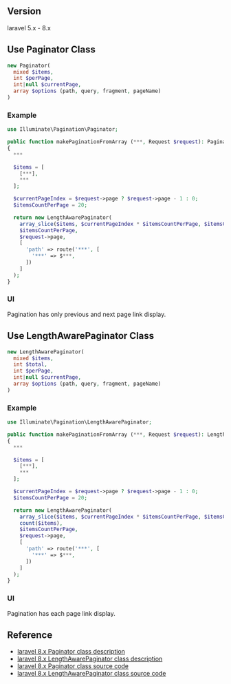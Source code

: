 ## Version
laravel 5.x - 8.x

## Use Paginator Class
```php
new Paginator(
  mixed $items,
  int $perPage,
  int|null $currentPage,
  array $options (path, query, fragment, pageName)
)
```

### Example
```php
use Illuminate\Pagination\Paginator;

public function makePaginationFromArray (***, Request $request): Paginator
{
  ***

  $items = [
    [***],
    ***
  ];

  $currentPageIndex = $request->page ? $request->page - 1 : 0;
  $itemsCountPerPage = 20;

  return new LengthAwarePaginator(
    array_slice($items, $currentPageIndex * $itemsCountPerPage, $itemsCountPerPage),
    $itemsCountPerPage,
    $request->page,
    [
      'path' => route('***', [
        '***' => $***,
      ])
    ]
  );
}
```

### UI
Pagination has only previous and next page link display.


## Use LengthAwarePaginator Class
```php
new LengthAwarePaginator(
  mixed $items,
  int $total,
  int $perPage,
  int|null $currentPage,
  array $options (path, query, fragment, pageName)
)
```

### Example
```php
use Illuminate\Pagination\LengthAwarePaginator;

public function makePaginationFromArray (***, Request $request): LengthAwarePaginator
{
  ***

  $items = [
    [***],
    ***
  ];

  $currentPageIndex = $request->page ? $request->page - 1 : 0;
  $itemsCountPerPage = 20;

  return new LengthAwarePaginator(
    array_slice($items, $currentPageIndex * $itemsCountPerPage, $itemsCountPerPage),
    count($items),
    $itemsCountPerPage,
    $request->page,
    [
      'path' => route('***', [
        '***' => $***,
      ])
    ]
  );
}
```

### UI
Pagination has each page link display.

## Reference
- [laravel 8.x Paginator class description](https://laravel.com/api/8.x/Illuminate/Pagination/Paginator.html)
- [laravel 8.x LengthAwarePaginator class description](https://laravel.com/api/8.x/Illuminate/Pagination/LengthAwarePaginator.html)
- [laravel 8.x Paginator class source code](https://github.com/laravel/framework/blob/8.x/src/Illuminate/Pagination/Paginator.php)
- [laravel 8.x LengthAwarePaginator class source code](https://github.com/laravel/framework/blob/8.x/src/Illuminate/Pagination/LengthAwarePaginator.php)